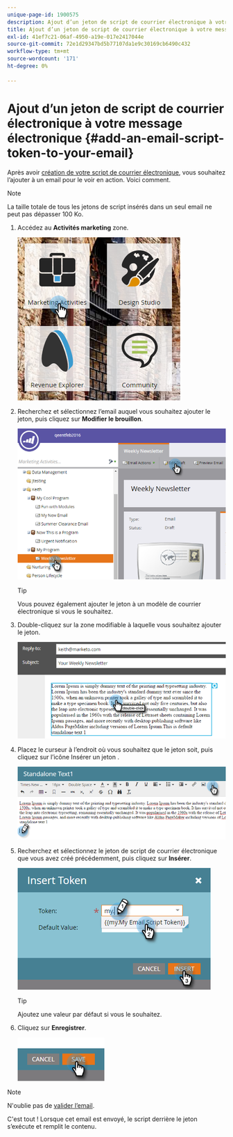 ```yaml
---
unique-page-id: 1900575
description: Ajout d’un jeton de script de courrier électronique à votre message électronique - Documents Marketo - Documentation du produit
title: Ajout d’un jeton de script de courrier électronique à votre message électronique
exl-id: 41ef7c21-06af-4950-a19e-017e2417044e
source-git-commit: 72e1d29347bd5b77107da1e9c30169cb6490c432
workflow-type: tm+mt
source-wordcount: '171'
ht-degree: 0%

---
```


# Ajout d’un jeton de script de courrier électronique à votre message électronique {#add-an-email-script-token-to-your-email}

Après avoir [création de votre script de courrier électronique](/help/marketo/product-docs/email-marketing/general/using-tokens/create-an-email-script-token.md), vous souhaitez l’ajouter à un email pour le voir en action. Voici comment.

>[!NOTE]
>
>La taille totale de tous les jetons de script insérés dans un seul email ne peut pas dépasser 100 Ko.

1. Accédez au **Activités marketing** zone.

   ![](assets/one-2.png)

1. Recherchez et sélectionnez l’email auquel vous souhaitez ajouter le jeton, puis cliquez sur **Modifier le brouillon**.

   ![](assets/two-2.png)

   >[!TIP]
   >
   >Vous pouvez également ajouter le jeton à un modèle de courrier électronique si vous le souhaitez.

1. Double-cliquez sur la zone modifiable à laquelle vous souhaitez ajouter le jeton.

   ![](assets/three-2.png)

1. Placez le curseur à l’endroit où vous souhaitez que le jeton soit, puis cliquez sur l’icône Insérer un jeton .

   ![](assets/four-2.png)

1. Recherchez et sélectionnez le jeton de script de courrier électronique que vous avez créé précédemment, puis cliquez sur **Insérer**.

   ![](assets/five-1.png)

   >[!TIP]
   >
   >Ajoutez une valeur par défaut si vous le souhaitez.

1. Cliquez sur **Enregistrer**.

   ![](assets/six.png)

>[!NOTE]
>
>N&#39;oublie pas de [valider l’email](/help/marketo/product-docs/email-marketing/general/creating-an-email/approve-an-email.md).

C&#39;est tout ! Lorsque cet email est envoyé, le script derrière le jeton s’exécute et remplit le contenu.
